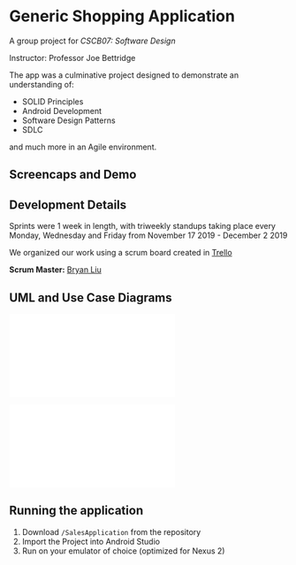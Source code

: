 # Generic Shopping Application

A group project for _CSCB07: Software Design_

Instructor: Professor Joe Bettridge

The app was a culminative project designed to demonstrate an understanding of:
- SOLID Principles
- Android Development
- Software Design Patterns
- SDLC

and much more in an Agile environment.


## Screencaps and Demo
<!-- SCREEN CAPS HERE -->


## Development Details

Sprints were 1 week in length, with triweekly standups taking place every Monday, Wednesday and Friday from November 17 2019 - December 2 2019

We organized our work using a scrum board created in [Trello](https://trello.com/b/Y1srsIHc/salesapplication)

__Scrum Master:__ [Bryan Liu](https://github.com/liubryann)

## UML and Use Case Diagrams
![UML](../Assignment/FinalProjectUMLphase2.pdf "UML")

![Use Case Diagram](../Assignment/UseCaseDiagram.pdf "Use Case Diagram")

## Running the application
1. Download `/SalesApplication` from the repository
2. Import the Project into Android Studio
3. Run on your emulator of choice (optimized for Nexus 2)

